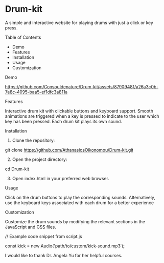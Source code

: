 # Drum-kit

A simple and interactive website for playing drums with just a click or key press.

Table of Contents

- Demo
- Features 
- Installation
- Usage
- Customization

Demo

https://github.com/Consouldenature/Drum-kit/assets/87909481/a26a3c0b-7a8c-4095-baa5-ef1dfc3a811a

Features

Interactive drum kit with clickable buttons and keyboard support.
Smooth animations are triggered when a key is pressed to indicate to the user which key has been pressed.
Each drum kit plays its own sound.

Installation

1) Clone the repository:

git clone https://github.com/AthanasiosOikonomou/Drum-kit.git

2) Open the project directory:

cd Drum-kit

3) Open index.html in your preferred web browser.

Usage

Click on the drum buttons to play the corresponding sounds.
Alternatively, use the keyboard keys associated with each drum for a better experience

Customization

Customize the drum sounds by modifying the relevant sections in the JavaScript and CSS files.

// Example code snippet from script.js

const kick = new Audio('path/to/custom/kick-sound.mp3');

I would like to thank Dr. Angela Yu for her helpful courses.


